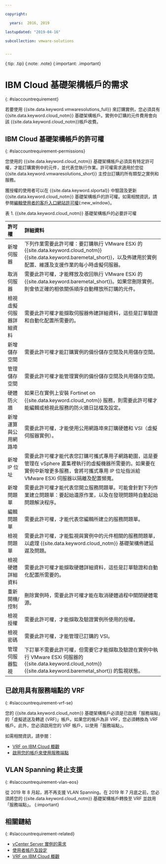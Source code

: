 ```yaml
---

copyright:

  years:  2016, 2019

lastupdated: "2019-04-16"

subcollection: vmware-solutions


---
```


{:tip: .tip}
{:note: .note}
{:important: .important}

# IBM Cloud 基礎架構帳戶的需求
{: #slaccountrequirement}

若要使用 {{site.data.keyword.vmwaresolutions_full}} 來訂購實例，您必須具有 {{site.data.keyword.cloud_notm}} 基礎架構帳戶。實例中訂購的元件費用會向該 {{site.data.keyword.cloud_notm}}帳戶收費。

## IBM Cloud 基礎架構帳戶的許可權
{: #slaccountrequirement-permissions}

您使用的 {{site.data.keyword.cloud_notm}} 基礎架構帳戶必須具有特定許可權，才能訂購實例中的元件，並代表您執行作業。許可權需求適用於您從 {{site.data.keyword.vmwaresolutions_short}} 主控台訂購的所有類型之實例和服務。

獲授權的使用者可以在 {{site.data.keyword.slportal}} 中驗證及更新 {{site.data.keyword.cloud_notm}} 基礎架構帳戶的許可權。如需相關資訊，請參閱[編輯使用者的客戶入口網站許可權](/docs/customer-portal?topic=customer-portal-customerportal_accuserprof#cp_editusercpperm){:new_window}。

表 1. {{site.data.keyword.cloud_notm}} 基礎架構帳戶的必要許可權

|許可權|詳細資料     |
|:------------------ |:--------------------------------------- |
|新增伺服器|下列作業需要此許可權：要訂購執行 VMware ESXi 的 {{site.data.keyword.cloud_notm}} {{site.data.keyword.baremetal_short}}，以及佈建用於實例配置、維護及支援作業的每小時虛擬伺服器。|
|取消伺服器|需要此許可權，才能釋放及收回執行 VMware ESXi 的 {{site.data.keyword.baremetal_short}}。如果您刪除實例，則會依正確的相依關係順序自動釋放所訂購的元件。|
|檢視虛擬伺服器詳細資料|需要此許可權才能擷取伺服器佈建詳細資料，這些是訂單驗證和自動化配置所需要的。|
|新增儲存空間|需要此許可權才能訂購實例的備份儲存空間及共用儲存空間。|
|管理儲存空間|需要此許可權才能管理實例的備份儲存空間及共用儲存空間。|
|硬體防火牆|如果已在實例上安裝 Fortinet on {{site.data.keyword.cloud_notm}} 服務，則需要此許可權才能編輯或檢視此服務的防火牆日誌檔及設定。|
|新增運算與公用網路埠|需要此許可權，才能使用公用網路埠來訂購硬體和 VSI（虛擬伺服器實例）。|
|新增 IP 位址|需要此許可權才能代表您訂購可攜式專用子網路範圍，這是要管理在 vSphere 叢集裡執行的虛擬機器所需要的。如果要在實例中新增更多服務，會將可攜式專用 IP 位址指派給 VMware ESXi 伺服器以隔離及配置頻寬。|
|新增問題單|需要此許可權才能代表您開立服務問題單。可能會針對下列作業建立問題單：要起始還原作業，以及在發現問題時自動起始問題解決程序。|
|編輯問題單|需要此許可權，才能代表您編輯所建立的服務問題單。|
|檢視問題單|需要此許可權，才能監視與實例中的元件相關的服務問題單，以處理 {{site.data.keyword.cloud_notm}} 基礎架構佈建延遲及問題。|
|檢視硬體詳細資料|需要此許可權才能擷取硬體詳細資料，這些是訂單驗證和自動化配置所需要的。|
|重新開機/控制|刪除實例時，需要此許可權才能在取消硬體過程中關閉硬體電源。|
|檢視授權|需要此許可權，才能擷取及驗證實例所使用的授權。|
|檢視密碼|需要此許可權，才能管理已訂購的 VSI。|
|管理伺服器監視|下訂單不需要此許可權，但需要它才能擷取及驗證在實例中執行 VMware ESXi 伺服器的 {{site.data.keyword.cloud_notm}} {{site.data.keyword.baremetal_short}} 的監視狀態。|

## 已啟用具有服務端點的 VRF
{: #slaccountrequirement-vrf-se}

您的 {{site.data.keyword.cloud_notm}} 基礎架構帳戶必須是已啟用「服務端點」的「虛擬遞送及轉遞 (VRF)」帳戶。如果您的帳戶為非 VRF，您必須轉換為 VRF 帳戶。此外，您必須啟用您的 VRF 帳戶，以使用「服務端點」。

如需相關資訊，請參閱：
* [VRF on IBM Cloud 概觀](/docs/infrastructure/direct-link?topic=direct-link-overview-of-virtual-routing-and-forwarding-vrf-on-ibm-cloud)
* [啟用您的帳戶來使用服務端點](/docs/services/service-endpoint?topic=service-endpoint-getting-started#cs_cli_install_steps)

## VLAN Spanning 終止支援
{: #slaccountrequirement-vlan-eos}

從 2019 年 8 月起，將不再支援 VLAN Spanning。在 2019 年 7 月底之前，您必須將您的 {{site.data.keyword.cloud_notm}} 基礎架構帳戶轉換至 VRF 並啟用「服務端點」。
{:important}

## 相關鏈結
{: #slaccountrequirement-related}

* [vCenter Server 實例的需求](/docs/services/vmwaresolutions/vcenter?topic=vmware-solutions-vc_planning)
* [使用者帳戶及設定](/docs/services/vmwaresolutions/vmonic?topic=vmware-solutions-useraccount)
* [VRF on IBM Cloud 概觀](/docs/infrastructure/direct-link?topic=direct-link-overview-of-virtual-routing-and-forwarding-vrf-on-ibm-cloud)
